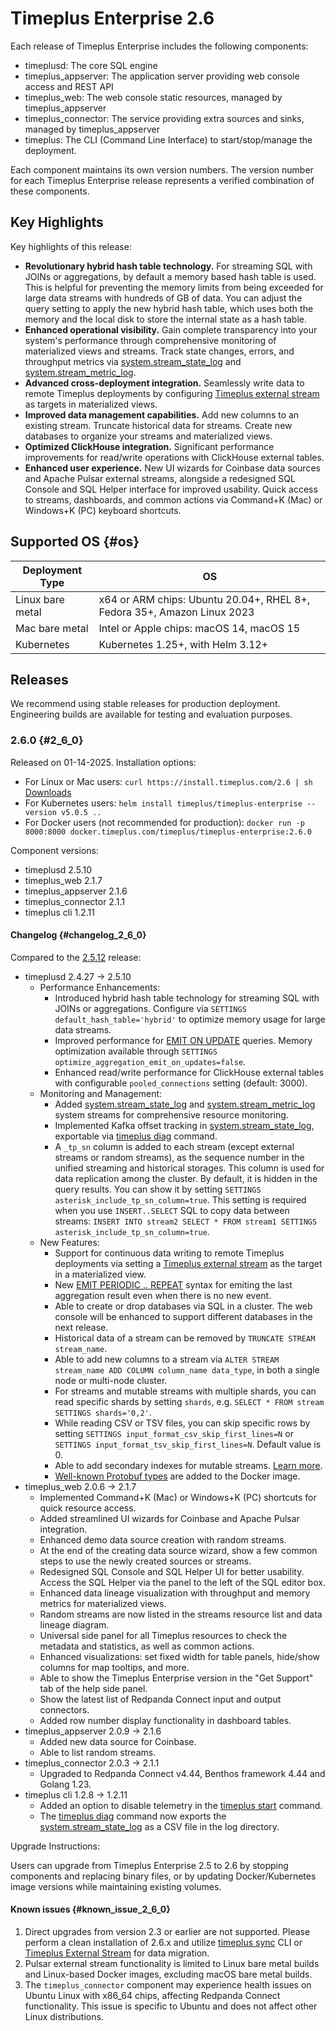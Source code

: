 # Timeplus Enterprise 2.6
Each release of Timeplus Enterprise includes the following components:

* timeplusd: The core SQL engine
* timeplus_appserver: The application server providing web console access and REST API
* timeplus_web: The web console static resources, managed by timeplus_appserver
* timeplus_connector: The service providing extra sources and sinks, managed by timeplus_appserver
* timeplus: The CLI (Command Line Interface) to start/stop/manage the deployment.

Each component maintains its own version numbers. The version number for each Timeplus Enterprise release represents a verified combination of these components.

## Key Highlights
Key highlights of this release:
* **Revolutionary hybrid hash table technology.** For streaming SQL with JOINs or aggregations, by default a memory based hash table is used. This is helpful for preventing the memory limits from being exceeded for large data streams with hundreds of GB of data. You can adjust the query setting to apply the new hybrid hash table, which uses both the memory and the local disk to store the internal state as a hash table.
* **Enhanced operational visibility.** Gain complete transparency into your system's performance through comprehensive monitoring of materialized views and streams. Track state changes, errors, and throughput metrics via [system.stream_state_log](/system-stream-state-log) and [system.stream_metric_log](/system-stream-metric-log).
* **Advanced cross-deployment integration.** Seamlessly write data to remote Timeplus deployments by configuring [Timeplus external stream](/timeplus-external-stream) as targets in materialized views.
* **Improved data management capabilities.** Add new columns to an existing stream. Truncate historical data for streams. Create new databases to organize your streams and materialized views.
* **Optimized ClickHouse integration.** Significant performance improvements for read/write operations with ClickHouse external tables.
* **Enhanced user experience.** New UI wizards for Coinbase data sources and Apache Pulsar external streams, alongside a redesigned SQL Console and SQL Helper interface for improved usability. Quick access to streams, dashboards, and common actions via Command+K (Mac) or Windows+K (PC) keyboard shortcuts.

## Supported OS {#os}
|Deployment Type| OS |
|--|--|
|Linux bare metal| x64 or ARM chips: Ubuntu 20.04+, RHEL 8+, Fedora 35+, Amazon Linux 2023|
|Mac bare metal| Intel or Apple chips: macOS 14, macOS 15|
|Kubernetes|Kubernetes 1.25+, with Helm 3.12+|

## Releases
We recommend using stable releases for production deployment. Engineering builds are available for testing and evaluation purposes.

### 2.6.0 {#2_6_0}
Released on 01-14-2025. Installation options:
* For Linux or Mac users: `curl https://install.timeplus.com/2.6 | sh` [Downloads](/release-downloads#2_6_0)
* For Kubernetes users: `helm install timeplus/timeplus-enterprise --version v5.0.5 ..`
* For Docker users (not recommended for production): `docker run -p 8000:8000 docker.timeplus.com/timeplus/timeplus-enterprise:2.6.0`

Component versions:
* timeplusd 2.5.10
* timeplus_web 2.1.7
* timeplus_appserver 2.1.6
* timeplus_connector 2.1.1
* timeplus cli 1.2.11

#### Changelog {#changelog_2_6_0}

Compared to the [2.5.12](/enterprise-v2.5#2_5_12) release:
* timeplusd 2.4.27 -> 2.5.10
  * Performance Enhancements:
    * Introduced hybrid hash table technology for streaming SQL with JOINs or aggregations. Configure via `SETTINGS default_hash_table='hybrid'` to optimize memory usage for large data streams.
    * Improved performance for [EMIT ON UPDATE](/query-syntax#emit_on_update) queries. Memory optimization available through `SETTINGS optimize_aggregation_emit_on_updates=false`.
    * Enhanced read/write performance for ClickHouse external tables with configurable `pooled_connections` setting (default: 3000).
  * Monitoring and Management:
    * Added [system.stream_state_log](/system-stream-state-log) and [system.stream_metric_log](/system-stream-metric-log) system streams for comprehensive resource monitoring.
    * Implemented Kafka offset tracking in [system.stream_state_log](/system-stream-state-log), exportable via [timeplus diag](/cli-diag) command.
    * A `_tp_sn` column is added to each stream (except external streams or random streams), as the sequence number in the unified streaming and historical storages. This column is used for data replication among the cluster. By default, it is hidden in the query results. You can show it by setting `SETTINGS asterisk_include_tp_sn_column=true`. This setting is required when you use `INSERT..SELECT` SQL to copy data between streams: `INSERT INTO stream2 SELECT * FROM stream1 SETTINGS asterisk_include_tp_sn_column=true`.
  * New Features:
    * Support for continuous data writing to remote Timeplus deployments via setting a [Timeplus external stream](/timeplus-external-stream) as the target in a materialized view.
    * New [EMIT PERIODIC .. REPEAT](/query-syntax#emit_periodic_repeat) syntax for emiting the last aggregation result even when there is no new event.
    * Able to create or drop databases via SQL in a cluster. The web console will be enhanced to support different databases in the next release.
    * Historical data of a stream can be removed by `TRUNCATE STREAM stream_name`.
    * Able to add new columns to a stream via `ALTER STREAM stream_name ADD COLUMN column_name data_type`, in both a single node or multi-node cluster.
    * For streams and mutable streams with multiple shards, you can read specific shards by setting `shards`, e.g. `SELECT * FROM stream SETTINGS shards='0,2'`.
    * While reading CSV or TSV files, you can skip specific rows by setting `SETTINGS input_format_csv_skip_first_lines=N` or `SETTINGS input_format_tsv_skip_first_lines=N`. Default value is 0.
    * Able to add secondary indexes for mutable streams. [Learn more](/sql-alter-stream#add-index).
    * [Well-known Protobuf types](https://protobuf.dev/reference/protobuf/google.protobuf/) are added to the Docker image.
* timeplus_web 2.0.6 -> 2.1.7
  * Implemented Command+K (Mac) or Windows+K (PC) shortcuts for quick resource access.
  * Added streamlined UI wizards for Coinbase and Apache Pulsar integration.
  * Enhanced demo data source creation with random streams.
  * At the end of the creating data source wizard, show a few common steps to use the newly created sources or streams.
  * Redesigned SQL Console and SQL Helper UI for better usability. Access the SQL Helper via the panel to the left of the SQL editor box.
  * Enhanced data lineage visualization with throughput and memory metrics for materialized views.
  * Random streams are now listed in the streams resource list and data lineage diagram.
  * Universal side panel for all Timeplus resources to check the metadata and statistics, as well as common actions.
  * Enhanced visualizations: set fixed width for table panels, hide/show columns for map tooltips, and more.
  * Able to show the Timeplus Enterprise version in the "Get Support" tab of the help side panel.
  * Show the latest list of Redpanda Connect input and output connectors.
  * Added row number display functionality in dashboard tables.
* timeplus_appserver 2.0.9 -> 2.1.6
  * Added new data source for Coinbase.
  * Able to list random streams.
* timeplus_connector 2.0.3 -> 2.1.1
  * Upgraded to Redpanda Connect v4.44, Benthos framework 4.44 and Golang 1.23.
* timeplus cli 1.2.8 -> 1.2.11
  * Added an option to disable telemetry in the [timeplus start](/cli-start) command.
  * The [timeplus diag](/cli-diag) command now exports the [system.stream_state_log](/system-stream-state-log) as a CSV file in the log directory.

Upgrade Instructions:

Users can upgrade from Timeplus Enterprise 2.5 to 2.6 by stopping components and replacing binary files, or by updating Docker/Kubernetes image versions while maintaining existing volumes.

#### Known issues {#known_issue_2_6_0}
1. Direct upgrades from version 2.3 or earlier are not supported. Please perform a clean installation of 2.6.x and utilize [timeplus sync](/cli-sync) CLI or [Timeplus External Stream](/timeplus-external-stream) for data migration.
2. Pulsar external stream functionality is limited to Linux bare metal builds and Linux-based Docker images, excluding macOS bare metal builds.
3. The `timeplus_connector` component may experience health issues on Ubuntu Linux with x86_64 chips, affecting Redpanda Connect functionality. This issue is specific to Ubuntu and does not affect other Linux distributions.
